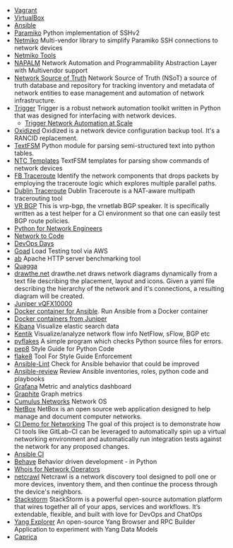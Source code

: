 * [Vagrant](https://www.vagrantup.com/docs/)
* [VirtualBox](https://www.virtualbox.org/wiki/Documentation)
* [Ansible](http://docs.ansible.com/ansible/index.html)
* [Paramiko](http://www.paramiko.org/)  Python implementation of SSHv2
* [Netmiko](https://github.com/ktbyers/netmiko) Multi-vendor library to simplify Paramiko SSH connections to network devices
* [Netmiko Tools](https://github.com/ktbyers/netmiko_tools)
* [NAPALM](https://github.com/napalm-automation/napalm) Network Automation and Programmability Abstraction Layer with Multivendor support
* [Network Source of Truth](https://nsot.readthedocs.io/en/latest/#) Network Source of Truth (NSoT) a source of truth database and repository for tracking inventory and metadata of network entities to ease management and automation of network infrastructure.
* [Trigger](https://github.com/trigger/trigger) Trigger is a robust network automation toolkit written in Python that was designed for interfacing with network devices.
    * [Trigger Network Automation at Scale](http://packetpushers.net/trigger-network-automation-scale/) 
* [Oxidized](https://github.com/ytti/oxidized) Oxidized is a network device configuration backup tool. It's a RANCID replacement.
* [TextFSM](https://github.com/google/textfsm) Python module for parsing semi-structured text into python tables.
* [NTC Templates](https://github.com/networktocode/ntc-templates) TextFSM templates for parsing show commands of network devices
* [FB Traceroute](https://github.com/facebook/fbtracert) Identify the network components that drops packets by employing the traceroute logic which explores multiple parallel paths.
* [Dublin Traceroute](https://dublin-traceroute.net/README.md) Dublin Traceroute is a NAT-aware multipath tracerouting tool
* [VR BGP](https://github.com/plajjan/vrnetlab/tree/master/vr-bgp) This is vrp-bgp, the vrnetlab BGP speaker. It is specifically written as a test helper for a CI environment so that one can easily test BGP route policies.
* [Python for Network Engineers](https://pynet.twb-tech.com/)
* [Network to Code](http://networktocode.com)
* [DevOps Days](https://www.devopsdays.org)
* [Goad](https://goad.io/) Load Testing tool via AWS
* [ab](https://httpd.apache.org/docs/2.4/programs/ab.html) Apache HTTP server benchmarking tool
* [Quagga](http://www.nongnu.org/quagga/)
* [drawthe.net](https://github.com/cidrblock/drawthe.net) drawthe.net draws network diagrams dynamically from a text file describing the placement, layout and icons. Given a yaml file describing the hierarchy of the network and it's connections, a resulting diagram will be created.
* [Juniper vQFX10000](http://www.juniper.net/us/en/dm/free-vqfx-trial/) 
* [Docker container for Ansible](https://github.com/cidrblock/ansible-docker). Run Ansible from a Docker container
* [Docker containers from Juniper](https://hub.docker.com/r/juniper/)
* [Kibana](https://www.elastic.co/products/kibana) Visualize elastic search data
* [Kentik](https://www.kentik.com/)  Visualize/analyze network flow info NetFlow, sFlow, BGP etc
* [pyflakes](https://pypi.python.org/pypi/pyflakes) A simple program which checks Python source files for errors.
* [pep8](https://www.python.org/dev/peps/pep-0008/) Style Guide for Python Code 
* [flake8](http://flake8.pycqa.org/en/latest/) Tool For Style Guide Enforcement
* [Ansible-Lint](https://github.com/willthames/ansible-lint)  Check for Ansible behavior that could be improved
* [Ansible-review](https://github.com/willthames/ansible-review) Review Ansible inventories, roles, python code and playbooks
* [Grafana](http://grafana.org/)  Metric and analytics dashboard
* [Graphite](https://graphiteapp.org/) Graph metrics
* [Cumulus Networks](https://www.cumulusnetworks.com/) Network OS
* [NetBox](http://netbox.readthedocs.io/en/stable/) NetBox is an open source web application designed to help manage and document computer networks.
* [CI Demo for Networking](https://gitlab.com/plumbis/interop-2016) The goal of this project is to demonstrate how CI tools like GitLab-CI can be leveraged to automatically spin up a virtual networking environment and automatically run integration tests against the network for any proposed changes. 
* [Ansible CI](https://gist.github.com/allanice001/3abe4e49b78ae840f775f828ce89cba8)
* [Behave](https://github.com/behave/behave) Behavior driven development - in Python
* [Whois for Network Operators](https://linux.die.net/man/8/whob)
* [netcrawl](https://github.com/Wyko/netcrawl) Netcrawl is a network discovery tool designed to poll one or more devices, inventory them, and then continue the process through the device's neighbors.
* [Stackstorm](https://stackstorm.com) StackStorm is a powerful open-source automation platform that wires together all of your apps, services and workflows. It’s extendable, flexible, and built with love for DevOps and ChatOps
* [Yang Explorer](https://github.com/CiscoDevNet/yang-explorer) An open-source Yang Browser and RPC Builder Application to experiment with Yang Data Models
* [Caprica](https://github.com/google/capirca)
